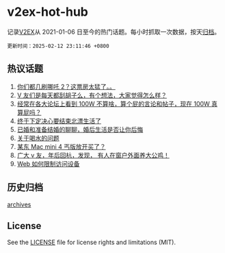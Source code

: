 # v2ex-hot-hub

 记录[V2EX](https://www.v2ex.com/)从 2021-01-06 日至今的热门话题。每小时抓取一次数据，按天[归档](archives)。

`更新时间：2025-02-12 23:11:46 +0800`

## 热议话题

1. [你们都几刷哪吒 2？这票房太猛了。。](https://www.v2ex.com/t/1110827)
1. [V 友们是每天都刮胡子么，有个想法，大家觉得怎么样？](https://www.v2ex.com/t/1110819)
1. [经常在各大论坛上看到 100W 不算啥，算个屁的言论和帖子，现在 100W 真算屁吗？](https://www.v2ex.com/t/1110877)
1. [终于下定决心要结束北漂生活了](https://www.v2ex.com/t/1110834)
1. [已婚和准备结婚的聊聊，婚后生活是否让你后悔](https://www.v2ex.com/t/1110929)
1. [关于喝水的问题](https://www.v2ex.com/t/1110838)
1. [某东 Mac mini 4 丐版放开买了？](https://www.v2ex.com/t/1110817)
1. [广大 v 友，年后回杭，发现， 有人在窗户外面养大公鸡！](https://www.v2ex.com/t/1110835)
1. [Web 如何限制访问设备](https://www.v2ex.com/t/1110896)

## 历史归档

[archives](archives)

## License

See the [LICENSE](LICENSE) file for license rights and limitations (MIT).
